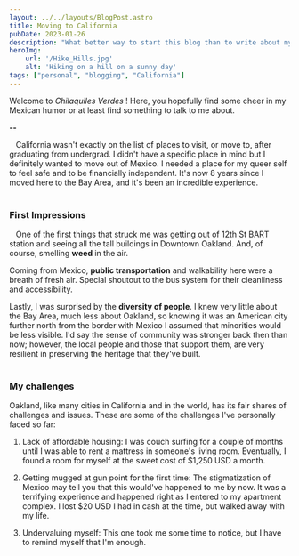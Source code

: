 ```yaml
---
layout: ../../layouts/BlogPost.astro
title: Moving to California
pubDate: 2023-01-26
description: "What better way to start this blog than to write about my time in the U.S. so far. From getting assaulted at gun point for the first time, to meeting the best people in my life. Whew!"
heroImg:
    url: '/Hike_Hills.jpg' 
    alt: 'Hiking on a hill on a sunny day'
tags: ["personal", "blogging", "California"]
---
```

Welcome to _Chilaquiles Verdes_ ! Here, you hopefully find some cheer in my Mexican humor or at least find something to talk to me about. 

**--**

&nbsp;&nbsp;&nbsp;California wasn't exactly on the list of places to visit, or move to, after graduating from undergrad. I didn't have a specific place in mind but I definitely wanted to move out of Mexico. I needed a place for my queer self to feel safe and to be financially independent. 
It's now 8 years since I moved here to the Bay Area, and it's been an incredible experience. 
<br>
<br>

### First Impressions ###

&nbsp;&nbsp;&nbsp;One of the first things that struck me was getting out of 12th St BART station and seeing all the tall buildings in Downtown Oakland. And, of course, smelling **weed** in the air. 

Coming from Mexico, **public transportation** and walkability here were a breath of fresh air. Special shoutout to the bus system for their cleanliness and accessibility. 

Lastly, I was surprised by the **diversity of people**. I knew very little about the Bay Area, much less about Oakland, so knowing it was an American city further north from the border with Mexico I assumed that minorities would be less visible. I'd say the sense of community was stronger back then than now; however, the local people and those that support them, are very resilient in preserving the heritage that they've built.  
<br>

### My challenges ###

Oakland, like many cities in California and in the world, has its fair shares of challenges and issues. These are some of the challenges I've personally faced so far:

1.  Lack of affordable housing: I was couch surfing for a couple of months until I was able to rent a mattress in someone's living room. Eventually, I found a room for myself at the sweet cost of $1,250 USD a month.

2.  Getting mugged at gun point for the first time: The stigmatization of Mexico may tell you that this would've happened to me by now. It was a terrifying experience and happened right as I entered to my apartment complex. I lost $20 USD I had in cash at the time, but walked away with my life. 

3.  Undervaluing myself: This one took me some time to notice, but I have to remind myself that I'm enough.

<br>
<br>


